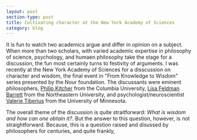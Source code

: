 ```yaml
---
layout: post
section-type: post
title: Cultivating character at the New York Academy of Sciences
category: blog
---
```


<p> It is fun to watch two academics argue and differ in opinion on a subject. When more than two scholars, with varied academic expertise in philosophy of science, psychology, and humaen philosophy take the stage for a discussion, the fun most certainly turns to festivity of arguments. I was recently at the New York Academy of Sciences for a disscussion on character and wisdom, the final event in &#34;From Knowledge to Wisdom&#34; series presented by the Nour foundation. The discussants were eminent philosophers, <a href="http://philosophy.columbia.edu/directories/faculty/philip-kitcher" title="Philip Kitcher">Philip Kitcher</a> from the Columbia University, <a href="http://www.northeastern.edu/cos/faculty/lisa-feldman-barrett/" title="Lisa Feldman Barrett">Lisa Feldman Barrett</a> from the Northeastern University, and psychologist/neuroscientist <a href="http://philosophy.umn.edu/people/FacultyProfile.php?UID=tiberius/" title="Valerie Tiberius">Valerie Tiberius</a> from the University of Minnesota. <br><p>

<p>The overall theme of the discussion is quite straitforward: <i>What is wisdom and how can one obtain it?</i>. But the answer to this question, however, is not straightforward. Because, this is a question raised and disussed by philosophers for centuries, and quite frankly, 

